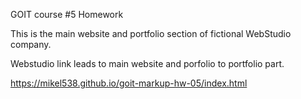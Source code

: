 GOIT course #5 Homework

This is the main website and portfolio section of fictional WebStudio company.

Webstudio link leads to main website and porfolio to portfolio part.

https://mikel538.github.io/goit-markup-hw-05/index.html
